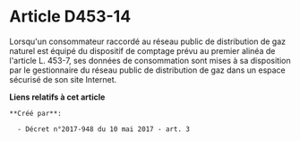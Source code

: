 # Article D453-14

Lorsqu'un consommateur raccordé au réseau public de distribution de gaz naturel est équipé du dispositif de comptage prévu au
premier alinéa de l'article L. 453-7, ses données de consommation sont mises à sa disposition par le gestionnaire du réseau
public de distribution de gaz dans un espace sécurisé de son site Internet.

**Liens relatifs à cet article**

	**Créé par**:

	  - Décret n°2017-948 du 10 mai 2017 - art. 3
